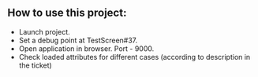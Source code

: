 ## How to use this project:
- Launch project.
- Set a debug point at TestScreen#37.
- Open application in browser. Port - 9000.
- Check loaded attributes for different cases (according to description in the ticket)
